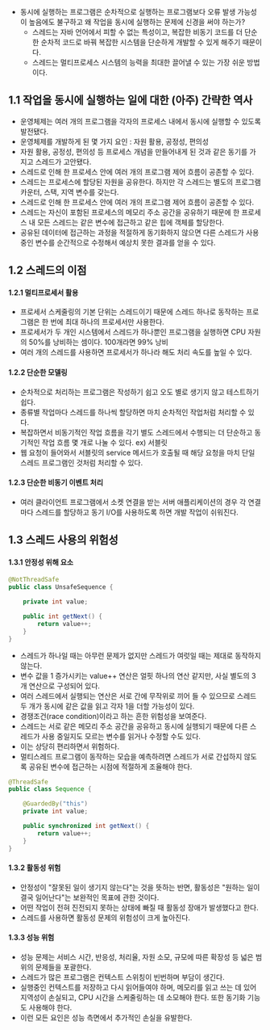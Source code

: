 - 동시에 실행하는 프로그램은 순차적으로 실행하는 프로그램보다 오류 발생 가능성이 높음에도 불구하고 왜 작업을 동시에 실행하는 문제에 신경을 써야 하는가?
    - 스레드는 자바 언어에서 피할 수 없는 특성이고, 복잡한 비동기 코드를 더 단순한 순차적 코드로 바꿔 복잡한 시스템을 단순하게 개발할 수 있게 해주기 때문이다.
    - 스레드는 멀티프로세스 시스템의 능력을 최대한 끌어낼 수 있는 가장 쉬운 방법이다.

## 1.1 작업을 동시에 실행하는 일에 대한 (아주) 간략한 역사

- 운영체제는 여러 개의 프로그램을 각자의 프로세스 내에서 동시에 실행할 수 있도록 발전됐다.
- 운영체제를 개발하게 된 몇 가지 요인 : 자원 활용, 공정성, 편의성
- 자원 활용, 공정성, 편의성 등 프로세스 개념을 만들어내게 된 것과 같은 동기를 가지고 스레드가 고안됐다.
- 스레드로 인해 한 프로세스 안에 여러 개의 프로그램 제어 흐름이 공존할 수 있다.
- 스레드는 프로세스에 할당된 자원을 공유한다. 하지만 각 스레드는 별도의 프로그램 카운터, 스택, 지역 변수를 갖는다.
- 스레드로 인해 한 프로세스 안에 여러 개의 프로그램 제어 흐름이 공존할 수 있다.
- 스레드는 자신이 포함된 프로세스의 메모리 주소 공간을 공유하기 때문에 한 프로세스 내 모든 스레드는 같은 변수에 접근하고 같은 힙에 객체를 할당한다.
- 공유된 데이터에 접근하는 과정을 적절하게 동기화하지 않으면 다른 스레드가 사용 중인 변수를 순간적으로 수정해서 예상치 못한 결과를 얻을 수 있다.

## 1.2 스레드의 이점

#### 1.2.1 멀티프로세서 활용

- 프로세서 스케줄링의 기본 단위는 스레드이기 때문에 스레드 하나로 동작하는 프로그램은 한 번에 최대 하나의 프로세서만 사용한다.
- 프로세서가 두 개인 시스템에서 스레드가 하나뿐인 프로그램을 실행하면 CPU 자원의 50%를 낭비하는 셈이다. 100개라면 99% 낭비
- 여러 개의 스레드를 사용하면 프로세서가 하나라 해도 처리 속도를 높일 수 있다.

#### 1.2.2 단순한 모델링 

- 순차적으로 처리하는 프로그램은 작성하기 쉽고 오도 별로 생기지 않고 테스트하기 쉽다.
- 종류별 작업마다 스레드를 하나씩 할당하면 마치 순차적인 작업처럼 처리할 수 있다.
- 복잡하면서 비동기적인 작업 흐름을 각기 별도 스레드에서 수행되는 더 단순하고 동기적인 작업 흐름 몇 개로 나눌 수 있다. ex) 서블릿
- 웹 요청이 들어와서 서블릿의 service 메서드가 호출될 때 해당 요청을 마치 단일 스레드 프로그램인 것처럼 처리할 수 있다.

#### 1.2.3 단순한 비동기 이벤트 처리

- 여러 클라이언트 프로그램에서 소켓 연결을 받는 서버 애플리케이션의 경우 각 연결 마다 스레드를 할당하고 동기 I/O를 사용하도록 하면 개발 작업이 쉬워진다. 

## 1.3 스레드 사용의 위험성

#### 1.3.1 안정성 위해 요소

```java
@NotThreadSafe
public class UnsafeSequence {

    private int value;

    public int getNext() {
        return value++;
    }
}
```
- 스레드가 하나일 때는 아무런 문제가 없지만 스레드가 여럿일 때는 제대로 동작하지 않는다.
- 변수 값을 1 증가시키는 value++ 연산은 얼핏 하나의 연산 같지만, 사실 별도의 3개 연산으로 구성되어 있다.
- 여러 스레드에서 실행되는 연산은 서로 간에 무작위로 끼어 들 수 있으므로 스레드 두 개가 동시에 같은 값을 읽고 각자 1을 더할 가능성이 있다.
- 경쟁조건(race condition)이라고 하는 흔한 위험성을 보여준다.
- 스레드는 서로 같은 메모리 주소 공간을 공유하고 동시에 실행되기 때문에 다른 스레드가 사용 중일지도 모르는 변수를 읽거나 수정할 수도 있다.
- 이는 상당히 편리하면서 위험하다.
- 멀티스레드 프로그램이 동작하는 모습을 예측하려면 스레드가 서로 간섭하지 않도록 공유된 변수에 접근하는 시점에 적절하게 조율해야 한다.

```java
@ThreadSafe
public class Sequence {

    @GuardedBy("this")
    private int value;

    public synchronized int getNext() {
        return value++;
    }
}
```

#### 1.3.2 활동성 위험
- 안정성이 "잘못된 일이 생기지 않는다"는 것을 뜻하는 반면, 활동성은 "원하는 일이 결국 일어난다"는 보완적인 목표에 관한 것이다.
- 어떤 작업이 전혀 진전되지 못하는 상태에 빠질 때 활동성 장애가 발생했다고 한다.
- 스레드를 사용하면 활동성 문제의 위험성이 크게 높아진다.

#### 1.3.3 성능 위험
- 성능 문제는 서비스 시간, 반응성, 처리율, 자원 소모, 규모에 따른 확장성 등 넓은 범위의 문제들을 포괄한다.
- 스레드가 많은 프로그램은 컨텍스트 스위칭이 빈번하며 부담이 생긴다.
- 실행중인 컨텍스트를 저장하고 다시 읽어들여야 하며, 메모리를 읽고 쓰는 데 있어 지역성이 손실되고, CPU 시간을 스케줄링하는 데 소모해야 한다. 또한 동기화 기능도 사용해야 한다.
- 이런 모든 요인은 성능 측면에서 추가적인 손실을 유발한다. 

